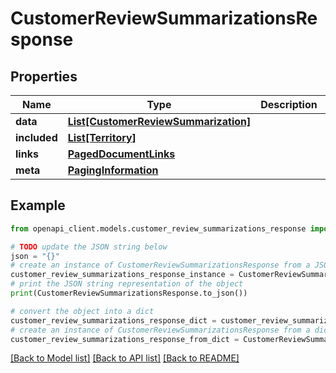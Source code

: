 # CustomerReviewSummarizationsResponse


## Properties

Name | Type | Description | Notes
------------ | ------------- | ------------- | -------------
**data** | [**List[CustomerReviewSummarization]**](CustomerReviewSummarization.md) |  | 
**included** | [**List[Territory]**](Territory.md) |  | [optional] 
**links** | [**PagedDocumentLinks**](PagedDocumentLinks.md) |  | 
**meta** | [**PagingInformation**](PagingInformation.md) |  | [optional] 

## Example

```python
from openapi_client.models.customer_review_summarizations_response import CustomerReviewSummarizationsResponse

# TODO update the JSON string below
json = "{}"
# create an instance of CustomerReviewSummarizationsResponse from a JSON string
customer_review_summarizations_response_instance = CustomerReviewSummarizationsResponse.from_json(json)
# print the JSON string representation of the object
print(CustomerReviewSummarizationsResponse.to_json())

# convert the object into a dict
customer_review_summarizations_response_dict = customer_review_summarizations_response_instance.to_dict()
# create an instance of CustomerReviewSummarizationsResponse from a dict
customer_review_summarizations_response_from_dict = CustomerReviewSummarizationsResponse.from_dict(customer_review_summarizations_response_dict)
```
[[Back to Model list]](../README.md#documentation-for-models) [[Back to API list]](../README.md#documentation-for-api-endpoints) [[Back to README]](../README.md)


